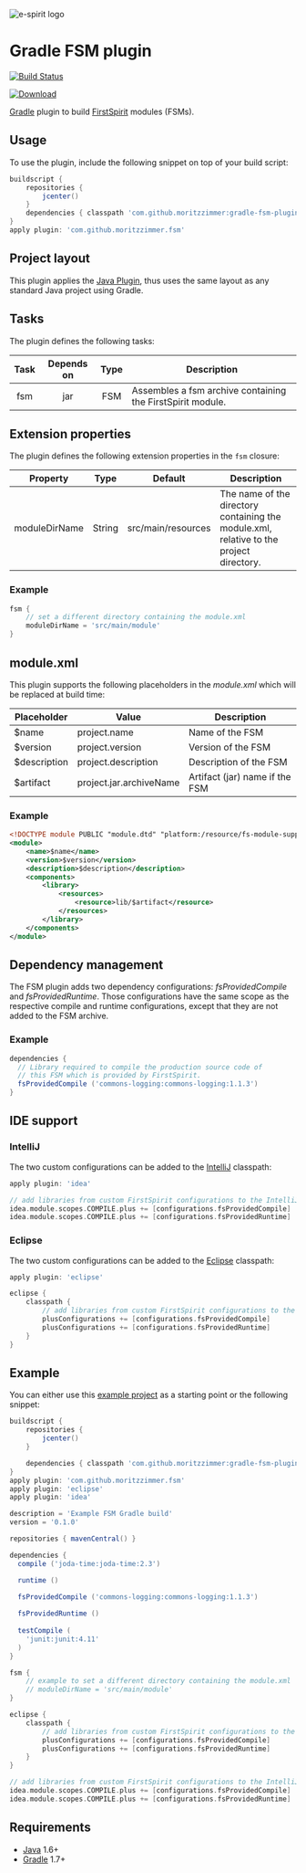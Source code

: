 ![e-spirit logo](https://fbcdn-profile-a.akamaihd.net/hprofile-ak-ash3/s160x160/581307_346033565453595_1547840127_a.jpg)

# Gradle FSM plugin

[![Build Status](https://travis-ci.org/moritzzimmer/gradle-fsm.svg?branch=master)](https://travis-ci.org/moritzzimmer/gradle-fsm) 

[![Download](https://api.bintray.com/packages/kachelzaehler/gradle-plugins/gradle-fsm-plugin/images/download.png) ](https://bintray.com/kachelzaehler/gradle-plugins/gradle-fsm-plugin/_latestVersion)

[Gradle](http://www.gradle.org/) plugin to build [FirstSpirit](http://www.e-spirit.com/en/product/advantage/advantages.html) modules (FSMs).

## Usage

To use the plugin, include the following snippet on top of your build script:

```groovy
buildscript {
    repositories {
        jcenter()
    }
    dependencies { classpath 'com.github.moritzzimmer:gradle-fsm-plugin:0.3.0' }
}
apply plugin: 'com.github.moritzzimmer.fsm'
```

## Project layout

This plugin applies the [Java Plugin](http://www.gradle.org/docs/current/userguide/java_plugin.html), thus uses the same layout as any standard Java project using Gradle.

## Tasks

The plugin defines the following tasks:

Task | Depends on | Type | Description
:---:|:----------:|:----:| -----------
fsm  | jar        | FSM  | Assembles a fsm archive containing the FirstSpirit module.

## Extension properties

The plugin defines the following extension properties in the `fsm` closure:

Property | Type | Default | Description
:-------:|:----:|:-------:| -----------
moduleDirName  | String        | src/main/resources  |  The name of the directory containing the module.xml, relative to the project directory.

### Example

```groovy
fsm {
    // set a different directory containing the module.xml
    moduleDirName = 'src/main/module'
}
```

## module.xml

This plugin supports the following placeholders in the _module.xml_ which will be replaced at build time:

Placeholder | Value | Description
-------|-------|------------
$name | project.name | Name of the FSM
$version | project.version | Version of the FSM
$description | project.description | Description of the FSM
$artifact | project.jar.archiveName | Artifact (jar) name if the FSM 

### Example

```xml
<!DOCTYPE module PUBLIC "module.dtd" "platform:/resource/fs-module-support/src/main/resources/dtds/module.dtd">
<module>
    <name>$name</name>
    <version>$version</version>
    <description>$description</description>
    <components>
        <library>
            <resources>
                <resource>lib/$artifact</resource>
            </resources>
        </library>
    </components>
</module>
```

## Dependency management

The FSM plugin adds two dependency configurations: _fsProvidedCompile_ and _fsProvidedRuntime_. Those configurations have the same scope as the respective compile and runtime configurations, except that they are not added to the FSM archive.

### Example

```groovy
dependencies {
  // Library required to compile the production source code of 
  // this FSM which is provided by FirstSpirit. 
  fsProvidedCompile ('commons-logging:commons-logging:1.1.3')
}
```

## IDE support

### IntelliJ

The two custom configurations can be added to the [IntelliJ](http://www.jetbrains.com/idea/webhelp/gradle-2.html) classpath:

```groovy
apply plugin: 'idea'

// add libraries from custom FirstSpirit configurations to the IntelliJ classpath (Gradle 2.0 syntax)
idea.module.scopes.COMPILE.plus += [configurations.fsProvidedCompile]
idea.module.scopes.COMPILE.plus += [configurations.fsProvidedRuntime]
```

### Eclipse

The two custom configurations can be added to the [Eclipse](http://docs.spring.io/sts/docs/2.9.0.old/reference/html/gradle/gradle-sts-tutorial.html) classpath:

```groovy
apply plugin: 'eclipse'

eclipse {
    classpath {
        // add libraries from custom FirstSpirit configurations to the eclipse classpath (Gradle 2.0 syntax)
        plusConfigurations += [configurations.fsProvidedCompile]
        plusConfigurations += [configurations.fsProvidedRuntime]
    }
}
```

## Example

You can either use this [example project](https://github.com/moritzzimmer/gradle-fsm-example) as a starting point or the following snippet:

```groovy
buildscript {
    repositories {
        jcenter()
    }

    dependencies { classpath 'com.github.moritzzimmer:gradle-fsm-plugin:0.3.0' }
}
apply plugin: 'com.github.moritzzimmer.fsm'
apply plugin: 'eclipse'
apply plugin: 'idea'

description = 'Example FSM Gradle build'
version = '0.1.0'

repositories { mavenCentral() }

dependencies {
  compile ('joda-time:joda-time:2.3')

  runtime ()
  
  fsProvidedCompile ('commons-logging:commons-logging:1.1.3')

  fsProvidedRuntime ()
  
  testCompile (
  	'junit:junit:4.11'
  )
}

fsm {
    // example to set a different directory containing the module.xml
	// moduleDirName = 'src/main/module'
}

eclipse {
    classpath {
        // add libraries from custom FirstSpirit configurations to the eclipse classpath (Gradle 2.0 syntax)
        plusConfigurations += [configurations.fsProvidedCompile]
        plusConfigurations += [configurations.fsProvidedRuntime]
    }
}

// add libraries from custom FirstSpirit configurations to the IntelliJ classpath (Gradle 2.0 syntax)
idea.module.scopes.COMPILE.plus += [configurations.fsProvidedCompile]
idea.module.scopes.COMPILE.plus += [configurations.fsProvidedRuntime]
```

## Requirements

* [Java](http://www.java.com/en/download/) 1.6+
* [Gradle](http://www.gradle.org/downloads) 1.7+
